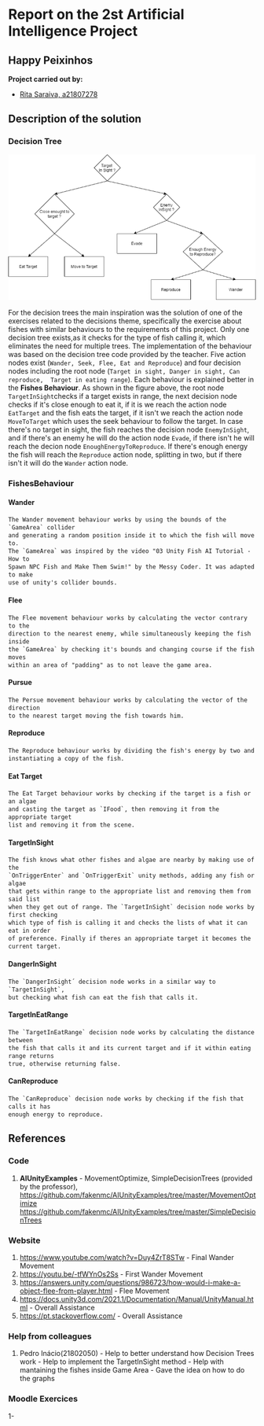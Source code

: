 # Report on the 2st Artificial Intelligence Project

## Happy Peixinhos

**Project carried out by:**
- [Rita Saraiva, a21807278](https://github.com/RitaSaraiva)

## Description of the solution

### Decision Tree
![Decision Tree](decisionTree.png "DecisionTree")

For the decision trees the main inspiration was the solution of one of the 
exercises related to the decisions theme, specifically the exercise about fishes
with similar behaviours to the requirements of this project. Only one decision 
tree exists,as it checks for the type of fish calling it, which eliminates the 
need for multiple trees.
The implementation of the behaviour was based on the decision tree code provided
by the teacher.
Five action nodes exist (`Wander, Seek, Flee, Eat and Reproduce`) and four decision
nodes including the root node (`Target in sight, Danger in sight, Can reproduce, 
Target in eating range`). Each behaviour is explained better in the **Fishes 
Behaviour**.
As shown in the figure above, the root node `TargetInSight`checks if a
target exists in range, the next decision node checks if it's close enough
to eat it, if it is we reach the action node `EatTarget` and the fish eats the 
target, if it isn't we reach the action node `MoveToTarget` which uses the seek
behaviour to follow the target. In case there's no target in sight, the fish 
reaches the decision node `EnemyInSight`, and if there's an enemy he will do the
action node `Evade`, if there isn't he will reach the decion node 
`EnoughEnergyToReproduce`. If there's enough energy the fish will reach the 
`Reproduce` action node, splitting in two, but if there isn't it will do the 
`Wander` action node.
 
### FishesBehaviour

#### Wander
	The Wander movement behaviour works by using the bounds of the `GameArea` collider
	and generating a random position inside it to which the fish will move to.
	The `GameArea` was inspired by the video "03 Unity Fish AI Tutorial - How to 
	Spawn NPC Fish and Make Them Swim!" by the Messy Coder. It was adapted to make
	use of unity's collider bounds.

#### Flee
	The Flee movement behaviour works by calculating the vector contrary to the
	direction to the nearest enemy, while simultaneously keeping the fish inside
	the `GameArea` by checking it's bounds and changing course if the fish moves
	within an area of "padding" as to not leave the game area.

#### Pursue
	The Persue movement behaviour works by calculating the vector of the direction
	to the nearest target moving the fish towards him. 

#### Reproduce
	The Reproduce behaviour works by dividing the fish's energy by two and 
	instantiating a copy of the fish.

#### Eat Target
	The Eat Target behaviour works by checking if the target is a fish or an algae
	and casting the target as `IFood`, then removing it from the appropriate target
	list and removing it from the scene.

#### TargetInSight
	The fish knows what other fishes and algae are nearby by making use of the
	`OnTriggerEnter` and `OnTriggerExit` unity methods, adding any fish or algae
	that gets within range to the appropriate list and removing them from said list
	when they get out of range. The `TargetInSight` decision node works by first checking 
	which type of fish is calling it and checks the lists of what it can eat in order
	of preference. Finally if theres an appropriate target it becomes the current target.

#### DangerInSight
	The `DangerInSight´ decision node works in a similar way to `TargetInSight`,
	but checking what fish can eat the fish that calls it.

#### TargetInEatRange
	The `TargetInEatRange` decision node works by calculating the distance between
	the fish that calls it and its current target and if it within eating range returns
	true, otherwise returning false.

#### CanReproduce
	The `CanReproduce` decision node works by checking if the fish that calls it has
	enough energy to reproduce.

## References

### Code

1.  **AIUnityExamples** - MovementOptimize, SimpleDecisionTrees  (provided by the 
                          professor), 
    https://github.com/fakenmc/AIUnityExamples/tree/master/MovementOptimize
    https://github.com/fakenmc/AIUnityExamples/tree/master/SimpleDecisionTrees

### Website

1. https://www.youtube.com/watch?v=Duy4ZrT8STw - Final Wander Movement 
2. https://youtu.be/-tfWYnOs2Ss - First Wander Movement 
3. https://answers.unity.com/questions/986723/how-would-i-make-a-object-flee-from-player.html - Flee Movement
4. https://docs.unity3d.com/2021.1/Documentation/Manual/UnityManual.html - Overall Assistance
5. https://pt.stackoverflow.com/ - Overall Assistance


### Help from colleagues

1. Pedro Inácio(21802050) - Help to better understand how Decision Trees work 
			  - Help to implement the TargetInSight method
			  - Help with mantaining the fishes inside Game Area
                          - Gave the idea on how to do the graphs 

### Moodle Exercices

1-

